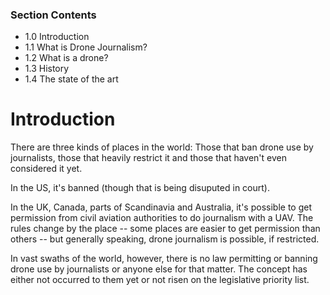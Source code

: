 ### Section Contents

* 1.0 Introduction
* 1.1 What is Drone Journalism?
* 1.2 What is a drone?
* 1.3 History
* 1.4 The state of the art


Introduction
============

There are three kinds of places in the world: Those that ban drone use by journalists, those that heavily restrict it and those that haven't even considered it yet. 

In the US, it's banned (though that is being disuputed in court).

In the UK, Canada, parts of Scandinavia and Australia, it's possible to get permission from civil aviation authorities to do journalism with a UAV. The rules change by the place -- some places are easier to get permission than others -- but generally speaking, drone journalism is possible, if restricted. 

In vast swaths of the world, however, there is no law permitting or banning drone use by journalists or anyone else for that matter. The concept has either not occurred to them yet or not risen on the legislative priority list. 

